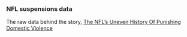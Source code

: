 ### NFL suspensions data

The raw data behind the story, [The NFL’s Uneven History Of Punishing Domestic Violence](http://fivethirtyeight.com/features/nfl-domestic-violence-policy-suspensions/)